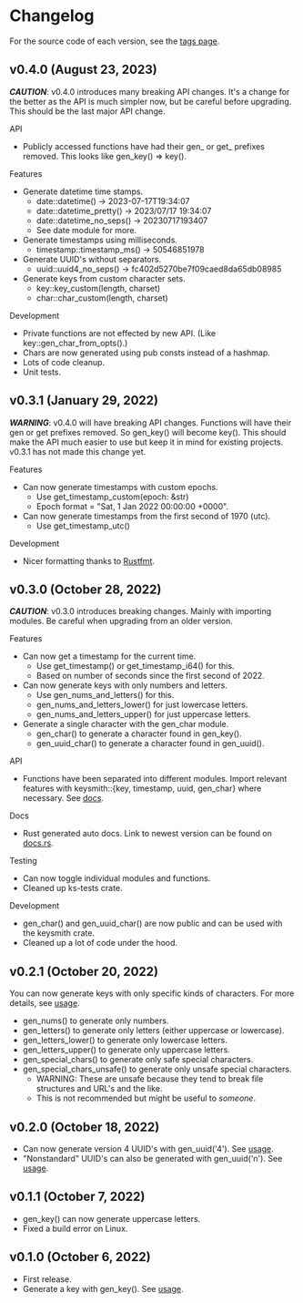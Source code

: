 # Changelog

For the source code of each version, see the [tags page](https://github.com/njshockey/keysmith-rs/tags).

## v0.4.0 (August 23, 2023)
**_CAUTION_**: v0.4.0 introduces many breaking API changes. It's a change for the better as the API is much simpler now, but be careful before upgrading. This should be the last major API change.

API
- Publicly accessed functions have had their gen_ or get_ prefixes removed. This looks like gen_key() => key().

Features
- Generate datetime time stamps.
  - date::datetime() -> 2023-07-17T19:34:07
  - date::datetime_pretty() -> 2023/07/17 19:34:07
  - date::datetime_no_seps() -> 20230717193407
  - See date module for more.
- Generate timestamps using milliseconds.
  - timestamp::timestamp_ms() -> 50546851978
- Generate UUID's without separators.
  - uuid::uuid4_no_seps() -> fc402d5270be7f09caed8da65db08985
- Generate keys from custom character sets.
  - key::key_custom(length, charset)
  - char::char_custom(length, charset)

Development
- Private functions are not effected by new API. (Like key::gen_char_from_opts().)
- Chars are now generated using pub consts instead of a hashmap.
- Lots of code cleanup.
- Unit tests.


## v0.3.1 (January 29, 2022)

**_WARNING_**: v0.4.0 will have breaking API changes.
Functions will have their gen or get prefixes removed.
So gen_key() will become key().
This should make the API much easier to use but keep it in mind for existing projects.
v0.3.1 has not made this change yet.

Features

- Can now generate timestamps with custom epochs.
    - Use get_timestamp_custom(epoch: &str)
    - Epoch format = "Sat, 1 Jan 2022 00:00:00 +0000".
- Can now generate timestamps from the first second of 1970 (utc).
    - Use get_timestamp_utc()

Development

- Nicer formatting thanks to [Rustfmt](https://rust-lang.github.io/rustfmt/).

## v0.3.0 (October 28, 2022)

**_CAUTION_**: v0.3.0 introduces breaking changes. Mainly with importing modules.
Be careful when upgrading from an older version.

Features

- Can now get a timestamp for the current time.
    - Use get_timestamp() or get_timestamp_i64() for this.
    - Based on number of seconds since the first second of 2022.
- Can now generate keys with only numbers and letters.
    - Use gen_nums_and_letters() for this.
    - gen_nums_and_letters_lower() for just lowercase letters.
    - gen_nums_and_letters_upper() for just uppercase letters.
- Generate a single character with the gen_char module.
    - gen_char() to generate a character found in gen_key().
    - gen_uuid_char() to generate a character found in gen_uuid().

API

- Functions have been separated into different modules.
Import relevant features with keysmith::{key, timestamp, uuid, gen_char}
where necessary. See [docs](https://docs.rs/keysmith/latest/keysmith/).

Docs

- Rust generated auto docs. Link to newest version can be found on [docs.rs](https://docs.rs/keysmith/latest/keysmith/).

Testing

- Can now toggle individual modules and functions.
- Cleaned up ks-tests crate.

Development

- gen_char() and gen_uuid_char() are now public
and can be used with the keysmith crate.
- Cleaned up a lot of code under the hood.

## v0.2.1 (October 20, 2022)

You can now generate keys with only specific kinds of characters.
For more details, see [usage](README.md#usage).

- gen_nums() to generate only numbers.
- gen_letters() to generate only letters (either uppercase or lowercase).
- gen_letters_lower() to generate only lowercase letters.
- gen_letters_upper() to generate only uppercase letters.
- gen_special_chars() to generate only safe special characters.
- gen_special_chars_unsafe() to generate only unsafe special characters.
    - WARNING: These are unsafe because they tend to break
      file structures and URL's and the like.
    - This is not recommended but might be useful to _someone_.

## v0.2.0 (October 18, 2022)

- Can now generate version 4 UUID's with gen_uuid('4'). See [usage](README.md#usage).
- "Nonstandard" UUID's can also be generated with gen_uuid('n'). See [usage](README.md#usage).

## v0.1.1 (October 7, 2022)

- gen_key() can now generate uppercase letters.
- Fixed a build error on Linux.

## v0.1.0 (October 6, 2022)

- First release.
- Generate a key with gen_key(). See [usage](README.md#usage).
